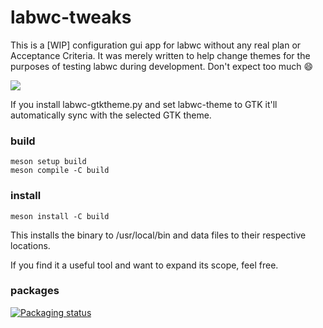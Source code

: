 # labwc-tweaks

This is a [WIP] configuration gui app for labwc without any real plan or
Acceptance Criteria. It was merely written to help change themes for the
purposes of testing labwc during development. Don't expect too much :smile:

<img src="https://github-production-user-asset-6210df.s3.amazonaws.com/1019119/294060534-84ef3747-f336-444e-9e2c-9a417ebe67e5.png" />

If you install labwc-gtktheme.py and set labwc-theme to GTK it'll
automatically sync with the selected GTK theme.

### build

```
meson setup build
meson compile -C build
```

### install

```
meson install -C build
```

This installs the binary to /usr/local/bin and data files to their respective locations.

If you find it a useful tool and want to expand its scope, feel free.

### packages

[![Packaging status](https://repology.org/badge/vertical-allrepos/labwc-tweaks.svg)](https://repology.org/project/labwc-tweaks/versions)
